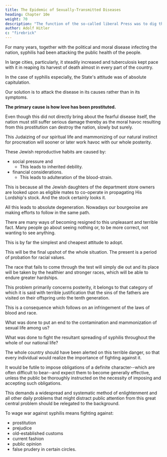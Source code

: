 ```yaml
---
title: The Epidemic of Sexually-Transmitted Diseases
heading: Chapter 10e
weight: 70
description: "The function of the so-called liberal Press was to dig the grave for the German people and REICH"
author: Adolf Hitler
c: "firebrick"
---
```



<!-- A further example of the weak and hesitating way in which vital national problems were dealt with in pre-War Germany is the following: Hand in hand with the political and moral process of infecting the nation,  -->

For many years, together with the political and moral disease infecting the nation, syphilis had been attacking the public health of the people. 

In large cities, particularly, it steadily increased and tuberculosis kept pace with it in reaping its harvest of death almost in every part of the country.

<!-- Although in both cases the effect on the nation was alarming, it seemed as if nobody was in a position to undertake any decisive measures against these scourges. -->

In the case of syphilis especially, the State's attitude was of absolute capitulation.

<!-- To combat this state of affairs something of far wider sweep should have been undertaken than was really done. The discovery of a remedy which is of a questionable nature and the excellent way in which it was placed on the market were only of little assistance in fighting such a scourge.  -->

Our solution is to attack the disease in its causes rather than in its symptoms. 

**The primary cause is how love has been prostituted.** 

Even though this did not directly bring about the fearful disease itself, the nation must still suffer serious damage thereby as the moral havoc resulting from this prostitution can destroy the nation, slowly but surely.

This Judaizing of our spiritual life and mammonizing of our natural instinct for procreation will sooner or later work havoc with our whole posterity. 

<!-- For instead of strong, healthy children, blessed with natural feelings, we shall see miserable specimens of humanity resulting from economic calculation. 

For economic considerations are becoming more and more the foundations of marriage and the sole preliminary condition of it. And
love looks for an outlet elsewhere.

Here, as elsewhere, one may defy Nature for a certain period of time; but sooner or later she will take her inexorable revenge. 

And when man realizes this truth it is often too late.

Our own nobility furnishes an example of the devastating consequences that follow from a persistent refusal to recognize the primary conditions necessary for normal wedlock.  -->

These Jewish reproductive habits are caused by:
- social pressure and
  - This leads to inherited debility.
- financial considerations. 
  - This leads to adulteration of the blood-strain.

This is because all the Jewish daughters of the department store owners are looked upon as eligible mates to co-operate in propagating His
Lordship's stock. And the stock certainly looks it. 

All this leads to absolute degeneration. Nowadays our bourgeoise are making efforts to follow in the same path.

<!-- They will come to the same journey's end. -->

<!-- These unpleasant truths are hastily and nonchalantly brushed aside, as if by so doing the real state of affairs could also be abolished. But no. It cannot be denied that the population of our great towns and cities is tending more and more to avail of prostitution in the exercise of its amorous instincts and is thus becoming more and more contaminated by the scourge of venereal disease. 

On the one hand, the visible effects of this mass-infection can be observed in our insane asylums and, on the other hand, alas! among the children at home. These are the doleful and tragic witnesses to the steadily increasing scourge that is poisoning our sexual life. Their sufferings are the visible results of parental vice. -->

There are many ways of becoming resigned to this unpleasant and terrible fact. Many people go about seeing nothing or, to be more correct, not wanting to see anything. 

This is by far the simplest and cheapest attitude to adopt. 

<!-- Others cover themselves in the sacred mantle of prudery, as ridiculous as it is false. They describe the whole condition of affairs as sinful and are profoundly indignant when brought face to face with a
victim. 

They close their eyes in reverend abhorrence to this godless scourge and pray to the Almighty that He--if possible after their own death--may rain down fire and brimstone as on Sodom and Gomorrah and so once again make an out standing example of this shameless section of humanity. Finally, there are those who are well aware of the terrible results which this scourge will and must bring about, but they
merely shrug their shoulders, fully convinced of their inability to undertake anything
against this peril. Hence matters are allowed to take their own course.

Undoubtedly all this is very convenient and simple, only it must not be overlooked that this convenient way of approaching things can have fatal consequences for our national life. 

The excuse that other nations are also not faring any better does not alter the fact of our own deterioration, except that the feeling of sympathy for other stricken nations makes our own suffering easier to bear. But the important question that arises here is:
Which nation will be the first to take the initiative in mastering this scourge, and which
nations will succumb to it?  -->

This will be the final upshot of the whole situation. The present is a period of probation for racial values. 

The race that fails to come through the test will simply die out and its place will be taken by the healthier and stronger races, which will be able to endure greater hardships. 

This problem primarily concerns posterity, it belongs to that category of which it is said with terrible justification that the
sins of the fathers are visited on their offspring unto the tenth generation. 

This is a consequence which follows on an infringement of the laws of blood and race. 

<!-- The sin against blood and race is the hereditary sin in this world and it brings disaster on every nation that commits it.

The attitude towards this one vital problem in pre-War Germany was most regrettable.

What measures were undertaken to arrest the infection of our youth in the large cities? -->

What was done to put an end to the contamination and mammonization of sexual life among us? 

What was done to fight the resultant spreading of syphilis throughout the whole of our national life? 

<!-- The reply to this question can best be illustrated by showing what should have been done. -->

<!-- Instead of tackling this problem in a haphazard way, the authorities should have realized that the fortunes or misfortunes of future generations depended on its solution.

But to admit this would have demanded that active measures be carried out in a ruthless manner. 

The primary condition would have been that the enlightened attention of  -->

The whole country should have been alerted on this terrible danger, so that every individual would realize the importance of fighting against it.

It would be futile to impose obligations of a definite character--which are often difficult to bear--and expect them to become generally effective, unless the public be thoroughly instructed on the necessity of imposing and accepting such obligations. 

This demands a widespread and systematic method of enlightenment and all other daily problems that might distract public attention from this great central problem should be relegated to the background.

<!-- In every case where there are exigencies or tasks that seem impossible to deal with successfully public opinion must be concentrated on the one problem, under the conviction that the solution of this problem alone is a matter of life or death. 

Only in this way can public interest be aroused to such a pitch as will urge people to combine in a great voluntary effort and achieve important results.

This fundamental truth applies also to the individual, provided he is desirous of attaining some great end. He must always concentrate his efforts to one definitely limited stage of his progress which has to be completed before the next step be attempted. 

Those who do not endeavour to realize their aims step by step and who do not concentrate their energy in reaching the individual stages, will never attain the final objective. 

At some stage or other they will falter and fail. This systematic way of approaching an objective is an art in itself, and always calls for the expenditure of every ounce of energy in order to conquer step after step of the road.

Therefore the most essential preliminary condition necessary for an attack on such a difficult stage of the human road is that the authorities should succeed in convincing the masses that the immediate objective which is now being fought for is the only one that deserves to be considered and the only one on which everything depends. 

The broad masses are never able clearly to see the whole stretch of the road lying in front of them without becoming tired and thus losing faith in their ability to complete the task.  

To a certain extent they will keep the objective in mind, but they are only able to survey the whole road in small stages, as in the case of the traveller who knows where his journey is going to end but who masters the endless stretch far better by attacking it in degrees. 

Only in this way can he keep up his determination to reach the final objective. 

It is in this way, with the assistance of every form of propaganda, that the problem of fighting venereal disease should be placed before the public--not as a task for the nation but as THE main task. 

Every possible means should be employed to bring the truth about this scourge home to the minds of the people, until the whole nation has been
convinced that everything depends on the solution of this problem; that is to say, a healthy future or national decay.

Only after such preparatory measures--if necessary spread over a period of many years--will public attention and public resolution be fully aroused, and only then can serious and definite measures be undertaken without running the risk of not being fully understood or of being suddenly faced with a slackening of the public will. 

It must be made clear to all that a serious fight against this scourge calls for vast sacrifices and an enormous amount of work. -->

To wage war against syphilis means fighting against:
- prostitution
- prejudice
- old-established customs
- current fashion
- public opinion
- false prudery in certain circles.

